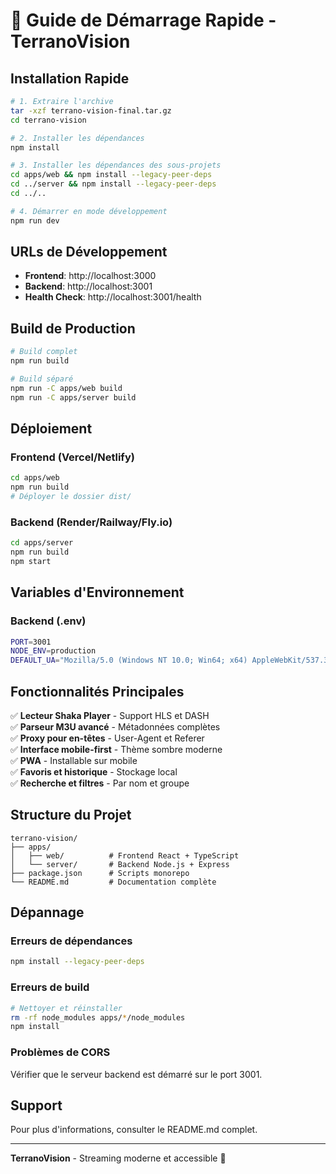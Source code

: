 # 🚀 Guide de Démarrage Rapide - TerranoVision

## Installation Rapide

```bash
# 1. Extraire l'archive
tar -xzf terrano-vision-final.tar.gz
cd terrano-vision

# 2. Installer les dépendances
npm install

# 3. Installer les dépendances des sous-projets
cd apps/web && npm install --legacy-peer-deps
cd ../server && npm install --legacy-peer-deps
cd ../..

# 4. Démarrer en mode développement
npm run dev
```

## URLs de Développement

- **Frontend**: http://localhost:3000
- **Backend**: http://localhost:3001
- **Health Check**: http://localhost:3001/health

## Build de Production

```bash
# Build complet
npm run build

# Build séparé
npm run -C apps/web build
npm run -C apps/server build
```

## Déploiement

### Frontend (Vercel/Netlify)
```bash
cd apps/web
npm run build
# Déployer le dossier dist/
```

### Backend (Render/Railway/Fly.io)
```bash
cd apps/server
npm run build
npm start
```

## Variables d'Environnement

### Backend (.env)
```bash
PORT=3001
NODE_ENV=production
DEFAULT_UA="Mozilla/5.0 (Windows NT 10.0; Win64; x64) AppleWebKit/537.36"
```

## Fonctionnalités Principales

✅ **Lecteur Shaka Player** - Support HLS et DASH  
✅ **Parseur M3U avancé** - Métadonnées complètes  
✅ **Proxy pour en-têtes** - User-Agent et Referer  
✅ **Interface mobile-first** - Thème sombre moderne  
✅ **PWA** - Installable sur mobile  
✅ **Favoris et historique** - Stockage local  
✅ **Recherche et filtres** - Par nom et groupe  

## Structure du Projet

```
terrano-vision/
├── apps/
│   ├── web/          # Frontend React + TypeScript
│   └── server/       # Backend Node.js + Express
├── package.json      # Scripts monorepo
└── README.md         # Documentation complète
```

## Dépannage

### Erreurs de dépendances
```bash
npm install --legacy-peer-deps
```

### Erreurs de build
```bash
# Nettoyer et réinstaller
rm -rf node_modules apps/*/node_modules
npm install
```

### Problèmes de CORS
Vérifier que le serveur backend est démarré sur le port 3001.

## Support

Pour plus d'informations, consulter le README.md complet.

---
**TerranoVision** - Streaming moderne et accessible 🎥

